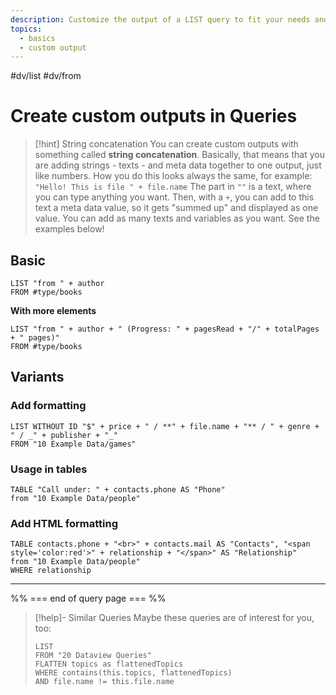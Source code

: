 ```yaml
---
description: Customize the output of a LIST query to fit your needs and to display more than one additional meta data value
topics:
  - basics
  - custom output
---
```

#dv/list #dv/from 

# Create custom outputs in Queries

> [!hint] String concatenation
> You can create custom outputs with something called **string concatenation**. Basically, that means that you are adding strings - texts - and meta data together to one output, just like numbers.
> How you do this looks always the same, for example:
> `"Hello! This is file " + file.name`
> The part in `""` is a text, where you can type anything you want. Then, with a `+`, you can add to this text a meta data value, so it gets "summed up" and displayed as one value.
> You can add as many texts and variables as you want. See the examples below!

## Basic 

```dataview
LIST "from " + author 
FROM #type/books 
```

**With more elements**

```dataview
LIST "from " + author + " (Progress: " + pagesRead + "/" + totalPages + " pages)"
FROM #type/books 
```
## Variants

### Add formatting

```dataview
LIST WITHOUT ID "$" + price + " / **" + file.name + "** / " + genre + " / _" + publisher + "_"
FROM "10 Example Data/games"
```

### Usage in tables

```dataview
TABLE "Call under: " + contacts.phone AS "Phone" 
from "10 Example Data/people"
```

### Add HTML formatting

```dataview
TABLE contacts.phone + "<br>" + contacts.mail AS "Contacts", "<span style='color:red'>" + relationship + "</span>" AS "Relationship"
from "10 Example Data/people"
WHERE relationship
```

---
%% === end of query page === %%
> [!help]- Similar Queries
> Maybe these queries are of interest for you, too:
> ```dataview
> LIST
> FROM "20 Dataview Queries"
> FLATTEN topics as flattenedTopics
> WHERE contains(this.topics, flattenedTopics)
> AND file.name != this.file.name
> ```